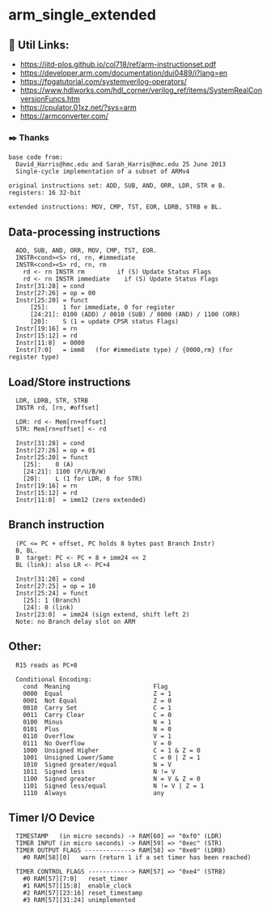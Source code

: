 # arm_single_extended

## 🚀 Util Links:

* https://iitd-plos.github.io/col718/ref/arm-instructionset.pdf
* https://developer.arm.com/documentation/dui0489/i?lang=en
* https://fpgatutorial.com/systemverilog-operators/
* https://www.hdlworks.com/hdl_corner/verilog_ref/items/SystemRealConversionFuncs.htm
* https://cpulator.01xz.net/?sys=arm
* https://armconverter.com/

### ✒️ Thanks
```
base code from:
  David_Harris@hmc.edu and Sarah_Harris@hmc.edu 25 June 2013
  Single-cycle implementation of a subset of ARMv4

original instructions set: ADD, SUB, AND, ORR, LDR, STR e B.
registers: 16 32-bit

extended instructions: MOV, CMP, TST, EOR, LDRB, STRB e BL.
```
## Data-processing instructions
```
  ADD, SUB, AND, ORR, MOV, CMP, TST, EOR.
  INSTR<cond><S> rd, rn, #immediate
  INSTR<cond><S> rd, rn, rm
    rd <- rn INSTR rm	      if (S) Update Status Flags
    rd <- rn INSTR immediate	if (S) Update Status Flags
  Instr[31:28] = cond
  Instr[27:26] = op = 00
  Instr[25:20] = funct
      [25]:    1 for immediate, 0 for register
      [24:21]: 0100 (ADD) / 0010 (SUB) / 0000 (AND) / 1100 (ORR)
      [20]:    S (1 = update CPSR status Flags)
  Instr[19:16] = rn
  Instr[15:12] = rd
  Instr[11:8]  = 0000
  Instr[7:0]   = imm8   (for #immediate type) / {0000,rm} (for register type)
```
## Load/Store instructions
```
  LDR, LDRB, STR, STRB
  INSTR rd, [rn, #offset]

  LDR: rd <- Mem[rn+offset]
  STR: Mem[rn+offset] <- rd

  Instr[31:28] = cond
  Instr[27:26] = op = 01 
  Instr[25:20] = funct
    [25]:    0 (A)
    [24:21]: 1100 (P/U/B/W)
    [20]:    L (1 for LDR, 0 for STR)
  Instr[19:16] = rn
  Instr[15:12] = rd
  Instr[11:0]  = imm12 (zero extended)  
```
## Branch instruction 
```
  (PC <= PC + offset, PC holds 8 bytes past Branch Instr)
  B, BL.
  B  target: PC <- PC + 8 + imm24 << 2
  BL (link): also LR <- PC+4

  Instr[31:28] = cond
  Instr[27:25] = op = 10
  Instr[25:24] = funct
    [25]: 1 (Branch)
    [24]: 0 (link)
  Instr[23:0]  = imm24 (sign extend, shift left 2)
  Note: no Branch delay slot on ARM
```
## Other:
```
  R15 reads as PC+8
  
  Conditional Encoding:
    cond  Meaning                       Flag
    0000  Equal                         Z = 1
    0001  Not Equal                     Z = 0
    0010  Carry Set                     C = 1
    0011  Carry Clear                   C = 0
    0100  Minus                         N = 1
    0101  Plus                          N = 0
    0110  Overflow                      V = 1
    0111  No Overflow                   V = 0
    1000  Unsigned Higher               C = 1 & Z = 0
    1001  Unsigned Lower/Same           C = 0 | Z = 1
    1010  Signed greater/equal          N = V
    1011  Signed less                   N != V
    1100  Signed greater                N = V & Z = 0
    1101  Signed less/equal             N != V | Z = 1
    1110  Always                        any
```
## Timer I/O Device
```
  TIMESTAMP   (in micro seconds) -> RAM[60] => "0xf0" (LDR)
  TIMER INPUT (in micro seconds) -> RAM[59] => "0xec" (STR)
  TIMER OUTPUT FLAGS -------------> RAM[58] => "0xe8" (LDRB)
    #0 RAM[58][0]   warn (return 1 if a set timer has been reached)
    
  TIMER CONTROL FLAGS ------------> RAM[57] => "0xe4" (STRB)
    #0 RAM[57][7:0]   reset_timer
    #1 RAM[57][15:8]  enable_clock 
    #2 RAM[57][23:16] reset_timestamp
    #3 RAM[57][31:24] unimplemented
```
